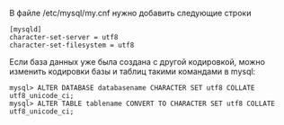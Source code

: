В файле /etc/mysql/my.cnf нужно добавить следующие строки

    [mysqld]
    character-set-server = utf8
    character-set-filesystem = utf8


Если база данных уже была создана с другой кодировкой, можно изменить кодировки базы и таблиц такими командами в mysql:

    mysql> ALTER DATABASE databasename CHARACTER SET utf8 COLLATE utf8_unicode_ci;
    mysql> ALTER TABLE tablename CONVERT TO CHARACTER SET utf8 COLLATE utf8_unicode_ci;